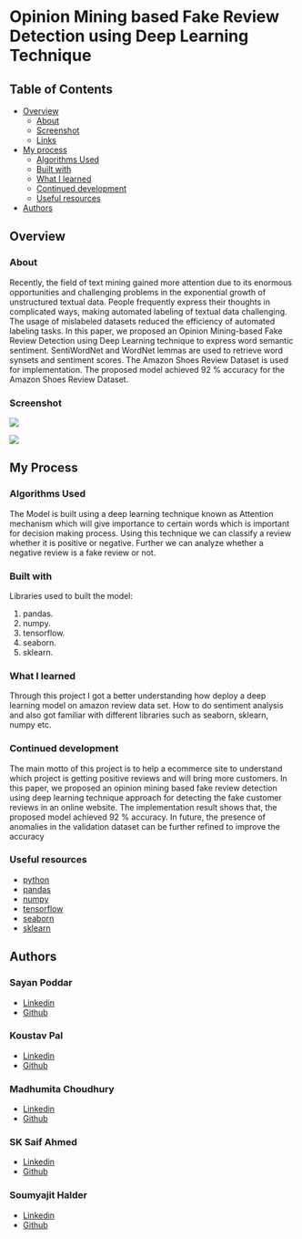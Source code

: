 # Opinion Mining based Fake Review Detection using Deep Learning Technique

## Table of Contents

- [Overview](#overview)
  - [About](#about)
  - [Screenshot](#screenshot)
  - [Links](#links)
- [My process](#my-process)
  - [Algorithms Used](#algorithms-used)
  - [Built with](#built-with)
  - [What I learned](#what-i-learned)
  - [Continued development](#continued-development)
  - [Useful resources](#useful-resources)
- [Authors](#authors)

## Overview


### About
Recently, the field of text mining gained more attention due to its enormous opportunities and challenging problems in the exponential growth of unstructured textual data. People frequently express their thoughts in complicated ways, making automated labeling of textual data challenging. The usage of mislabeled datasets reduced the efficiency of automated labeling tasks. In this paper, we proposed an Opinion Mining-based Fake Review Detection using Deep Learning technique to express word semantic sentiment. SentiWordNet and WordNet lemmas are used to retrieve word synsets and sentiment scores. The Amazon Shoes Review Dataset is used for implementation. The proposed model achieved 92 % accuracy for the Amazon Shoes Review Dataset.


### Screenshot

![](./Images/Screenshot-Output.png)

![](./Images/Screenshot-Output.png)

## My Process

### Algorithms Used
The Model is built using a deep learning technique known as Attention mechanism which will give importance to certain words which is important for decision making process. Using this technique we can classify a review whether it is positive or negative. Further we can analyze whether a negative review is a fake review or not.

### Built with

Libraries used to built the model:

1. pandas.
2. numpy.
3. tensorflow.
4. seaborn.
5. sklearn.

### What I learned

Through this project I got a better understanding how deploy a deep learning model on amazon review data set. How to do sentiment analysis and also got familiar with different libraries such as seaborn, sklearn, numpy etc.


### Continued development

The main motto of this project is to help a ecommerce site to understand which project is getting positive reviews and will bring more customers. In this paper, we proposed an opinion mining based fake review detection using deep learning technique approach for detecting the fake customer reviews in an online website. The implementation result shows that, the proposed model achieved 92 % accuracy. In future, the presence of anomalies in the validation dataset can be further refined to improve the accuracy

### Useful resources

- [python](https://docs.python.org/3/)
- [pandas](https://pandas.pydata.org/docs/)
- [numpy](https://numpy.org/doc/)
- [tensorflow](https://www.tensorflow.org/)
- [seaborn](https://seaborn.pydata.org/)
- [sklearn](https://scikit-learn.org/stable/)


## Authors

### Sayan Poddar 
- [Linkedin](https://www.linkedin.com/in/sayan-poddar-71777222a/)
- [Github](https://github.com/DecodewithHappy)

### Koustav Pal
- [Linkedin]()
- [Github]()

### Madhumita Choudhury
- [Linkedin]()
- [Github]()

### SK Saif Ahmed
- [Linkedin]()
- [Github]()

### Soumyajit Halder
- [Linkedin]()
- [Github]()

